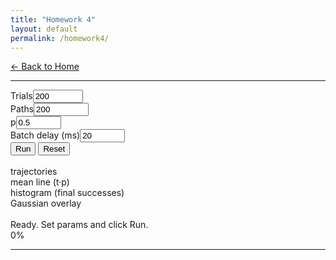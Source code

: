```yaml
---
title: "Homework 4"
layout: default
permalink: /homework4/
---
```


<link rel="stylesheet" href="/assets/css/pages/homework4.css">

[← Back to Home](/)

---

<html lang="en">
<head>
  <meta charset="utf-8" />
  <title>Bernoulli</title>
  <meta name="viewport" content="width=device-width,initial-scale=1" />
</head>
<body>
  <div class="bernoulli-container wrap">
    <div class="controls">
      <div class="ctrl"><label for="N">Trials</label><input id="N" type="number" min="1" max="40000" value="200"></div>
      <div class="ctrl"><label for="paths">Paths</label><input id="paths" type="number" min="1" max="100000" value="200"></div>
      <div class="ctrl"><label for="p">p</label><input id="p" type="number" min="0" max="1" step="0.01" value="0.5"></div>
      <div class="ctrl"><label for="delay">Batch delay (ms)</label><input id="delay" type="number" min="0" max="2000" value="20"></div>
    </div>
    <div class="buttons">
      <button id="go">Run</button>
      <button class="danger" id="wipe">Reset</button>
    </div>
    <br>
    <div id="stage" class="board"></div>
    <div class="legend">
      <div><span class="sw" style="background:var(--line)"></span> trajectories</div>
      <div><span class="sw" style="background:var(--mean)"></span> mean line (t·p)</div>
      <div><span class="sw" style="background:var(--hist)"></span> histogram (final successes)</div>
      <div><span class="sw" style="background:var(--gauss)"></span> Gaussian overlay</div>
    </div>
    <br>
    <div id="note" class="meta">Ready. Set params and click Run.</div>
    <!-- Progress bar -->
    <div id="progress" class="progress" aria-live="polite" aria-hidden="true">
      <div class="progress__track">
        <div class="progress__bar" style="width:0%"></div>
      </div>
      <div class="progress__label">0%</div>
    </div>
  </div>

<script>
    
/* Bernoulli Trajectories */

const ui = {
  N: document.getElementById('N'),
  P: document.getElementById('p'),
  K: document.getElementById('paths'),
  delay: document.getElementById('delay'),
  go: document.getElementById('go'),
  wipe: document.getElementById('wipe'),
  stage: document.getElementById('stage'),
  note: document.getElementById('note'),
  progress: document.getElementById('progress'),
  progressBar: document.querySelector('#progress .progress__bar'),
  progressLabel: document.querySelector('#progress .progress__label')
};

// ---------- Canvas setup ----------
let canvas, ctx, dims;
function ensureCanvas(){
  if (!canvas){
    canvas = document.createElement('canvas');
    ui.stage.innerHTML = '';
    ui.stage.appendChild(canvas);
    ctx = canvas.getContext('2d', { alpha:true, desynchronized:true });
    window.addEventListener('resize', onResize);
  }
}
function onResize(){
  resizeCanvas();
  drawFrame(int(ui.N.value, 200), dims);
}
function resizeCanvas(){
  const dpr = Math.max(1, Math.floor(window.devicePixelRatio || 1));
  const cssW = ui.stage.clientWidth || 900;
  const cssH = ui.stage.clientHeight || 460;
  canvas.width = Math.floor(cssW * dpr);
  canvas.height = Math.floor(cssH * dpr);
  canvas.style.width = cssW + 'px';
  canvas.style.height = cssH + 'px';
  ctx.setTransform(dpr,0,0,dpr,0,0);
  dims = makeDims(cssW, cssH);
}

// ---------- geometry & style ----------
function makeDims(W,H){
  const M = {l:78, r:44, t:28, b:58};
  return {W,H,M,plotW: W - M.l - M.r, plotH: H - M.t - M.b};
}
const colors = {
  grid: getCssVar('--stroke'),
  axes: '#FFFFFF',
  txt: '#FFFFFF',
  line: getCssVar('--line'),
  lineFaint: hexWithAlpha(getCssVar('--line'), 0.14),
  mean: getCssVar('--mean'),
  hist: getCssVar('--hist'),
  gauss: getCssVar('--gauss')
};
function getCssVar(name){
  const v = getComputedStyle(document.documentElement).getPropertyValue(name).trim();
  return v || '#ffffff';
}
function hexWithAlpha(hex, alpha){
  const m = /^#([0-9a-f]{6})$/i.exec(hex);
  if (!m){ return `rgba(255,255,255,${alpha})`; }
  const r = parseInt(hex.slice(1,3),16);
  const g = parseInt(hex.slice(3,5),16);
  const b = parseInt(hex.slice(5,7),16);
  return `rgba(${r},${g},${b},${alpha})`;
}

// ---------- mappers ----------
function makeMaps(N,maxY,d){
  const {M,plotW,plotH} = d;
  const xmap = t => M.l + plotW * (t / N);
  const ymap = y => M.t + plotH * (1 - y / maxY);
  return {xmap, ymap, baseY: M.t + plotH, M, plotW, plotH};
}

// ---------- primitives ----------
function line(x1,y1,x2,y2, color, width=1){
  ctx.beginPath();
  ctx.moveTo(x1,y1); ctx.lineTo(x2,y2);
  ctx.lineWidth = width; ctx.strokeStyle = color; ctx.lineCap = 'round'; ctx.stroke();
}
function polyline(points, color, width=1, alpha=1){
  ctx.save(); ctx.globalAlpha = alpha; ctx.beginPath();
  ctx.moveTo(points[0][0], points[0][1]);
  for (let i=1;i<points.length;i++) ctx.lineTo(points[i][0], points[i][1]);
  ctx.lineWidth = width; ctx.strokeStyle = color; ctx.lineJoin = 'round'; ctx.lineCap = 'round'; ctx.stroke(); ctx.restore();
}
function text(x,y, str, color, size=12, align='start'){
  ctx.fillStyle = color; ctx.font = `${size}px ui-sans-serif, system-ui, -apple-system, "Segoe UI", Roboto`;
  ctx.textAlign = align; ctx.textBaseline = 'alphabetic'; ctx.fillText(str, x, y);
}

// ---------- frame ----------
function drawFrame(N, d){
  const {M,W,H,plotH,plotW} = d;
  ctx.clearRect(0,0,W,H);

  // grid
  for (let i=0;i<=5;i++){
    const y = M.t + plotH * (i/5);
    line(M.l,y, W-M.r,y, colors.grid, 1);
  }
  // axes
  line(M.l, M.t, M.l, H-M.b, colors.axes, 1.2);
  line(M.l, H-M.b, W-M.r, H-M.b, colors.axes, 1.2);

  // axis labels (adjusted to avoid overlap)
  // x-label centered and pushed further down
  const xMid = M.l + plotW/2;
  text(xMid, H - M.b + 36, 'tries →', colors.txt, 13, 'center');

  // y-label vertical, left of tick numbers
  ctx.save();
  ctx.translate(M.l - 58, M.t + plotH/2);
  ctx.rotate(-Math.PI/2);
  text(0, 0, 'successes →', colors.txt, 13, 'center');
  ctx.restore();

  // y ticks & numbers
  for (let i=0;i<=5;i++){
    const val = Math.round(N * (1 - i/5));
    const y = M.t + plotH * (i/5);
    text(M.l - 34, y + 4, String(val), colors.txt, 12, 'end');
  }
  // x ticks & numbers
  const xs = [0, Math.floor(N/4), Math.floor(N/2), Math.floor(3*N/4), N];
  for (const v of xs){
    const xx = M.l + plotW * (v / N);
    text(xx, H - M.b + 20, String(v), colors.txt, 12, 'center');
  }
}

// ---------- simulation ----------
const rndBern = p => (Math.random() < p ? 1 : 0);
const gaussPdf = (x, m, s) => { if (!isFinite(s) || s === 0) return 0; const z = (x - m) / s; return Math.exp(-0.5*z*z) / (Math.sqrt(2*Math.PI)*s); };

function simulateAndDrawOnePath(N, p, maps){
  const {xmap, ymap} = maps;
  let acc = 0;
  ctx.beginPath();
  ctx.moveTo(xmap(0), ymap(0));
  for (let t=1;t<=N;t++){
    acc += rndBern(p);
    ctx.lineTo(xmap(t), ymap(acc));
  }
  ctx.lineWidth = 1.2;
  ctx.strokeStyle = colors.line;
  ctx.globalAlpha = 0.14;
  ctx.lineJoin = 'round';
  ctx.lineCap = 'round';
  ctx.stroke();
  ctx.globalAlpha = 1;
  return acc;
}

// ---- progress helpers ----
function showProgress(show){
  if (!ui.progress) return;
  ui.progress.style.display = show ? 'flex' : 'none';
  ui.progress.setAttribute('aria-hidden', show ? 'false' : 'true');
}
function setProgress(frac){
  if (!ui.progressBar || !ui.progressLabel) return;
  const clamped = Math.max(0, Math.min(1, frac || 0));
  const pct = Math.round(clamped * 100);
  ui.progressBar.style.width = pct + '%';
  ui.progressLabel.textContent = pct + '%';
}

// ---- cancellation token to interrupt run() on Reset ----
let runToken = 0;

// ---------- run (always animated) ----------
async function run(){
  ensureCanvas();
  resizeCanvas();

  const N = clamp(int(ui.N.value,200), 1, 40000);
  const PATHS = clamp(int(ui.K.value,200), 1, 100000);
  const p = clamp(num(ui.P.value, .5), 0, 1);
  const lag = Math.max(0, int(ui.delay.value, 20));

  const d = dims;
  const maps = makeMaps(N, N, d);

  const myToken = ++runToken;

  // draw frame and mean line
  drawFrame(N, d);
  {
    const pts = [];
    for (let t=0;t<=N;t++) pts.push([maps.xmap(t), maps.ymap(t*p)]);
    polyline(pts, colors.mean, 2, 1);
  }

  // progress
  showProgress(true); setProgress(0);
  const bins = new Uint32Array(N+1);
  ui.note.textContent = 'Simulating...';

  // disable inputs during run
  setButtonsDisabled(true);

  try{
    // animated loop only
    let done = 0;
    const batch = 5;
    const pause = Math.max(10, lag);
    while (done < PATHS){
      if (myToken !== runToken) throw new Error('cancelled');
      const until = Math.min(done + batch, PATHS);
      for (let i=done; i<until; i++){
        const fin = simulateAndDrawOnePath(N, p, maps);
        bins[fin]++;
      }
      done = until;
      ui.note.textContent = `Simulated ${done}/${PATHS} paths...`;
      setProgress(done / PATHS);
      await sleep(pause);
    }

    if (myToken !== runToken) throw new Error('cancelled');

    // histogram + gaussian
    drawHistogramAndGaussian(bins, PATHS, N, p, maps, d);

    // stats
    const total = bins.reduce((a,b)=>a+b,0);
    let mean = 0; for (let k=0;k<=N;k++) mean += k * bins[k]; mean /= (total || 1);
    const mu = N * p, sigma = Math.sqrt(N * p * (1-p));
    ui.note.textContent = `Paths: ${PATHS} · N: ${N} · p=${p.toFixed(2)} — empirical mean(Y_N)=${mean.toFixed(3)}; theory: μ=${mu.toFixed(3)}, σ=${sigma.toFixed(3)}.`;
    setProgress(1);
  } catch(e){
    if (!(e && e.message === 'cancelled')){
      console.error(e);
      ui.note.textContent = 'Error during simulation.';
    }
  } finally{
    showProgress(false);
    setButtonsDisabled(false);
  }
}

function drawHistogramAndGaussian(bins, PATHS, N, p, maps, d){
  const {xmap, baseY, plotW, plotH} = maps;

  const histMaxPx = plotH * 0.35;
  let maxBin = 0; for (let k=0;k<=N;k++) if (bins[k] > maxBin) maxBin = bins[k];
  const countToPx = maxBin ? (histMaxPx / maxBin) : 0;

  const binW = Math.max(2, plotW / (N+1));
  ctx.save();
  ctx.fillStyle = colors.hist;
  for (let k=0;k<=N;k++){
    const c = bins[k]; if (!c) continue;
    const cx = xmap(k), hpx = c * countToPx, yTop = baseY - hpx;
    ctx.fillRect(cx - binW*0.42, yTop, binW*0.84, hpx);
  }

  const mu = N * p, sigma = Math.sqrt(N * p * (1-p));
  ctx.beginPath(); let started = false;
  for (let k=0;k<=N;k++){
    const expected = gaussPdf(k, mu, sigma) * PATHS;
    const hpx = expected * countToPx;
    const y = baseY - hpx, x = xmap(k);
    if (!started){ ctx.moveTo(x,y); started = true; } else ctx.lineTo(x,y);
  }
  ctx.lineWidth = 2.4; ctx.strokeStyle = colors.gauss; ctx.stroke();
  ctx.restore();
}

// ---------- helpers ----------
function int(v,def){ const n = parseInt(v,10); return Number.isFinite(n)?n:def; }
function num(v,def){ const n = parseFloat(v); return Number.isFinite(n)?n:def; }
function clamp(x, a, b){ return Math.max(a, Math.min(b, x)); }
function sleep(ms){ return new Promise(r=>setTimeout(r, ms)); }
function setButtonsDisabled(dis){
  ui.go.disabled = dis; ui.wipe.disabled = false;
  ui.N.disabled = dis; ui.K.disabled = dis; ui.P.disabled = dis; ui.delay.disabled = dis;
}

// ---------- UI ----------
ui.go.addEventListener('click', run);
ui.wipe.addEventListener('click', ()=>{
  runToken++; // cancel ongoing run
  ensureCanvas(); resizeCanvas();
  drawFrame(int(ui.N.value,200), dims);
  ui.note.textContent = 'Cleared.';
  setProgress(0); showProgress(false);
});

// initial load: visible empty chart
document.addEventListener('DOMContentLoaded', ()=>{
  ensureCanvas();
  resizeCanvas();
  drawFrame(int(ui.N.value,200), dims);
  ui.note.textContent = 'Ready. Set params and click Run.';
});
</script>
</body>
</html>

---
